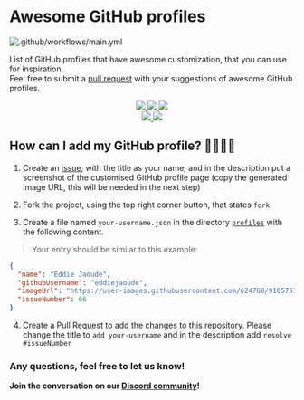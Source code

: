 # Awesome GitHub profiles

![.github/workflows/main.yml](https://github.com/EddieJaoudeCommunity/awesome-github-profiles/workflows/.github/workflows/main.yml/badge.svg)

List of GitHub profiles that have awesome customization, that you can use for inspiration.\
Feel free to submit a [pull request](https://github.com/EddieHubCommunity/awesome-github-profiles/pulls) with your suggestions of awesome GitHub profiles.

<p align="center">
  <a href="https://github.com/EddieHubCommunity" target="_blank" rel="noopener noreferrer">
    <img src="https://forthebadge.com/images/badges/built-with-love.svg" />
 </a>
  <a href="https://github.com/EddieHubCommunity" target="_blank" rel="noopener noreferrer">
    <img src="https://forthebadge.com/images/badges/made-with-markdown.svg" />
 </a>
  <a href="https://github.com/EddieHubCommunity" target="_blank" rel="noopener noreferrer">
    <img src="https://forthebadge.com/images/badges/open-source.svg" />
 </a>
 <br />
 <a href="https://github.com/EddieHubCommunity" target="_blank" rel="noopener noreferrer">
    <img src="https://forthebadge.com/images/badges/check-it-out.svg" />
 </a>
  <a href="https://github.com/EddieHubCommunity" target="_blank" rel="noopener noreferrer">
    <img src="https://forthebadge.com/images/badges/built-by-developers.svg" />
 </a>
</p>

## How can I add my GitHub profile? 🤷‍♀️🤷‍♂️

1. Create an [issue](https://github.com/EddieHubCommunity/awesome-github-profiles/issues), with the title as your name, and in the description put a screenshot of the customised GitHub profile page (copy the generated image URL, this will be needed in the next step)

2. Fork the project, using the top right corner button, that states `fork`

3. Create a file named `your-username.json` in the directory [`profiles`](/profiles) with the following content. 

>  Your entry should be similar to this example:

```json
{
  "name": "Eddie Jaoude",
  "githubUsername": "eddiejaoude",
  "imageUrl": "https://user-images.githubusercontent.com/624760/91057573-48531300-e61f-11ea-9e13-2d7384e42000.png",
  "issueNumber": 66
}
```

4. Create a [Pull Request](https://github.com/EddieHubCommunity/awesome-github-profiles/pulls) to add the changes to this repository. Please change the title to `add your-username` and in the description add `resolve #issueNumber`

### Any questions, feel free to let us know!

**Join the conversation on our [Discord community](http://discord.eddiehub.org)!**
